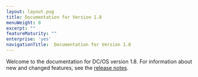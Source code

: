```yaml
---
layout: layout.pug
title: Documentation for Version 1.8
menuWeight: 0
excerpt: ""
featureMaturity: ""
enterprise: 'yes'
navigationTitle:  Documentation for Version 1.8
---
```



Welcome to the documentation for DC/OS version 1.8. For information about new and changed features, see the [release notes](/docs/1.8/administration/release-notes/).

